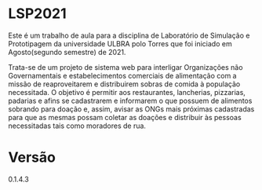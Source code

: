# LSP2021
Este é um trabalho de aula para a disciplina de Laboratório de Simulação e Prototipagem da universidade ULBRA polo Torres que foi iniciado em Agosto(segundo semestre) de 2021.

Trata-se de um projeto de sistema web para interligar Organizações não Governamentais e estabelecimentos comerciais de alimentação com a missão de reaproveitarem e distribuirem sobras de comida à população necessitada. O objetivo é permitir aos restaurantes, lancherias, pizzarias, padarias e afins se cadastrarem e informarem o que possuem de alimentos sobrando para doação e, assim, avisar as ONGs mais próximas cadastradas para que as mesmas possam coletar as doações e distribuir às pessoas necessitadas tais como moradores de rua.

# Versão
0.1.4.3